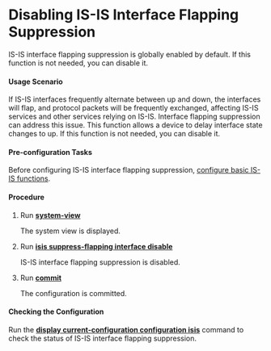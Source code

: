 Disabling IS-IS Interface Flapping Suppression
==============================================

IS-IS interface flapping suppression is globally enabled by default. If this function is not needed, you can disable it.

#### Usage Scenario

If IS-IS interfaces frequently alternate between up and down, the interfaces will flap, and protocol packets will be frequently exchanged, affecting IS-IS services and other services relying on IS-IS. Interface flapping suppression can address this issue. This function allows a device to delay interface state changes to up. If this function is not needed, you can disable it.


#### Pre-configuration Tasks

Before configuring IS-IS interface flapping suppression, [configure basic IS-IS functions](dc_vrp_isis_cfg_1000.html).


#### Procedure

1. Run [**system-view**](cmdqueryname=system-view)
   
   
   
   The system view is displayed.
2. Run [**isis suppress-flapping interface disable**](cmdqueryname=isis+suppress-flapping+interface+disable)
   
   
   
   IS-IS interface flapping suppression is disabled.
3. Run [**commit**](cmdqueryname=commit)
   
   
   
   The configuration is committed.

#### Checking the Configuration

Run the [**display current-configuration configuration isis**](cmdqueryname=display+current-configuration+configuration+isis) command to check the status of IS-IS interface flapping suppression.